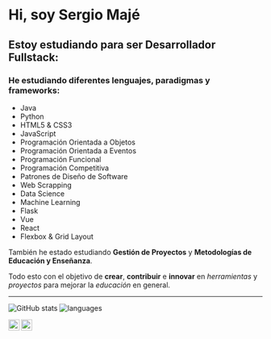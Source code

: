 # Hi, soy Sergio Majé

## Estoy estudiando para ser Desarrollador Fullstack:

### He estudiando diferentes lenguajes, paradigmas y frameworks:
* Java
* Python
* HTML5 & CSS3
* JavaScript
* Programación Orientada a Objetos
* Programación Orientada a Eventos
* Programación Funcional
* Programación Competitiva
* Patrones de Diseño de Software
* Web Scrapping
* Data Science
* Machine Learning
* Flask
* Vue
* React
* Flexbox & Grid Layout

También he estado estudiando **Gestión de Proyectos** y **Metodologías de Educación y Enseñanza**.

Todo esto con el objetivo de **crear**, **contribuir** e **innovar** en *herramientas* y *proyectos* para mejorar la *educación* en general.

---

![GitHub stats](https://github-readme-stats.vercel.app/api?username=smaje99&count_private=true&show_icons=true&theme=tokyonight&border_radius=20&hide=contribs) ![languages](https://github-readme-stats.vercel.app/api/top-langs/?username=smaje99&theme=tokyonight&border_radius=20&layout=compact)

[<img align="left" alt="Sergio Majé's LinkedIn" width="22px" src="https://cdn.jsdelivr.net/npm/simple-icons@v3/icons/linkedin.svg" />][linkedin]
[<img align="left" alt="Sergio Majé's Twitter" width="22px" src="https://cdn.jsdelivr.net/npm/simple-icons@v3/icons/twitter.svg" />][twitter]

[linkedin]: https://www.linkedin.com/in/sergio-majé/
[twitter]: https://twitter.com/smajefranco
